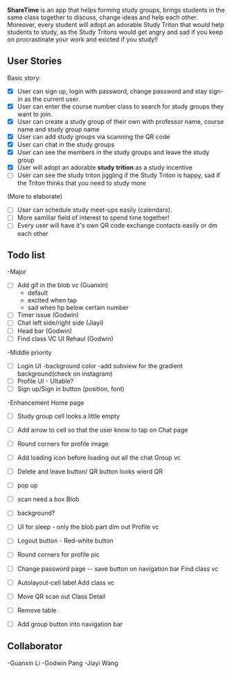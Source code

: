 **ShareTime** is an app that helps forming study groups, brings students in the same class together to discuss, change ideas and help each other.
Moreover, every student will adopt an adorable Study Triton that would help students to study, as the Study Tritons would get angry and sad if you keep on procrastinate your 
work and exicted if you study!!

## User Stories
Basic story:
- [x] User can sign up, login with password, change password and stay sign-in as the current user.
- [x] User can enter the course number class to search for study groups they want to join.
- [x] User can create a study group of their own with professor name, course name and study group name
- [x] User can add study groups via scanning the QR code
- [x] User can chat in the study groups
- [x] User can see the members in the study groups and leave the study group
- [x] User will adopt an adorable **study trition** as a study incentive
- [ ] User can see the study triton jiggling if the Study Triton is happy, sad if the Triton thinks that you need to study more

(More to elaborate)
- [ ] User can schedule study meet-ups easily (calendars).
- [ ] More samiliar field of interest to spend time together!
- [ ] Every user will have it's own QR code exchange contacts easily or dm each other

## Todo list
-Major
 - [ ] Add gif in the blob vc (Guanxin)
	- default
	- excited when tap
	- sad when hp below certain number
 - [ ] Timer issue (Godwin)
 - [ ] Chat left side/right side (Jiayi)
 - [ ] Head bar (Godwin)
 - [ ] Find class VC UI Rehaul (Godwin)

-Middle priority
- [ ] Login UI
	-background color
	-add subview for the gradient background(check on instagram)
- [ ] Profile UI - UItable?
- [ ] Sign up/Sign in button (position, font)

-Enhancement
Home page
- [ ] Study group cell looks a little empty
- [ ] Add arrow to cell so that the user know to tap on
Chat page
- [ ] Round corners for profile image
- [ ] Add loading icon before loading out all the chat
Group vc
- [ ] Delete and leave button/ QR button looks wierd
QR
- [ ] pop up
- [ ] scan need a box
Blob
- [ ] background?
- [ ] UI for sleep - only the blob part dim out
Profile vc
- [ ] Logout button - Red-white button
- [ ] Round corners for profile pic
- [ ] Change password page -- save button on navigation bar
Find class vc
- [ ] Autolayout-cell label
Add class vc
- [ ] Move QR scan out
Class Detail
- [ ] Remove table
- [ ] Add group button into navigation bar



## Collaborator
-Guanxin Li
-Godwin Pang
-Jiayi Wang


